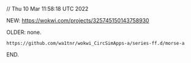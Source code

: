 // Thu 10 Mar 11:58:18 UTC 2022


  NEW:
    https://wokwi.com/projects/325745150143758930

  OLDER:
    none.

    https://github.com/wa1tnr/wokwi_CircSimApps-a/series-ff.d/morse-a

END.

